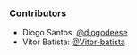 ### Contributors

* Diogo Santos: [@diogodeese](https://github.com/diogodeese)
* Vitor Batista: [@Vitor-batista](https://github.com/Vitor-batista)
